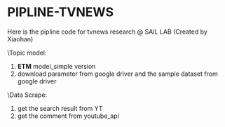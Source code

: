 # PIPLINE-TVNEWS
 Here is the pipline code for tvnews research @ SAIL LAB (Created by Xiaohan)
 
\Topic model:

1. **ETM** model_simple version
2. download parameter from google driver and the sample dataset from google driver

\Data Scrape:

1. get the search result from YT
2. get the comment from youtube_api
